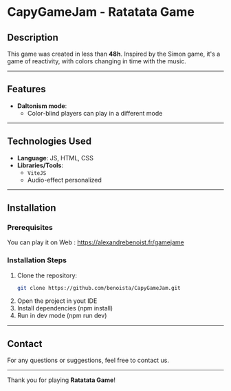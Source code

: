 # CapyGameJam - Ratatata Game

## Description
This game was created in less than **48h**. Inspired by the Simon game, it's a game of reactivity, with colors changing in time with the music.

---

## Features
- **Daltonism mode**:  
  - Color-blind players can play in a different mode
---

## Technologies Used
- **Language**: JS, HTML, CSS  
- **Libraries/Tools**:  
  - `ViteJS` 
  - Audio-effect personalized 
---

## Installation

### Prerequisites
You can play it on Web : https://alexandrebenoist.fr/gamejame   

### Installation Steps
1. Clone the repository:  
   ```bash
   git clone https://github.com/benoista/CapyGameJam.git
 2. Open the project in yout IDE
 3. Install dependencies (npm install)
 4. Run in dev mode (npm run dev)

---

## Contact
For any questions or suggestions, feel free to contact us. 

---

Thank you for playing **Ratatata Game**!
